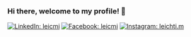 ### Hi there, welcome to my profile! 👋 
<!--
![](https://hits.seeyoufarm.com/api/count/incr/badge.svg?url=https%3A%2F%2Fgithub.com%2Fleich1212%2Fhit-counter)  
-->

[![LinkedIn: leicmi](https://img.shields.io/badge/LinkedIn-0077B5?style=for-the-badge&logo=linkedin&logoColor=white)](https://www.linkedin.com/in/leicmi)
[![Facebook: leicmi](https://img.shields.io/badge/Facebook-1877F2?style=for-the-badge&logo=facebook&logoColor=white)](https://www.facebook.com/leicmi)
[![Instagram: leichti.m](https://img.shields.io/badge/Instagram-E4405F?style=for-the-badge&logo=instagram&logoColor=white)](https://www.instagram.com/leichti.m/)

<!--
![](https://github-profile-summary-cards.vercel.app/api/cards/profile-details?username=leicmi&theme=vue)
![](https://github-readme-stats.vercel.app/api?username=leicmi)
![](https://github-readme-stats.vercel.app/api/top-langs/?username=leicmi)
-->

<!--
**leicmi/leicmi** is a ✨ _special_ ✨ repository because its `README.md` (this file) appears on your GitHub profile.

Here are some ideas to get you started:

- 🔭 I’m currently working on ...
- 🌱 I’m currently learning ...
- 👯 I’m looking to collaborate on ...
- 🤔 I’m looking for help with ...
- 💬 Ask me about ...
- 📫 How to reach me: ...
- 😄 Pronouns: ...
- ⚡ Fun fact: ...
-->
